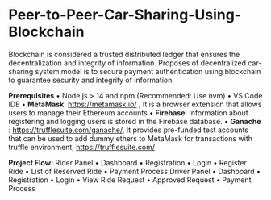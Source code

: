 # Peer-to-Peer-Car-Sharing-Using-Blockchain
Blockchain is considered a trusted distributed ledger that ensures the decentralization and integrity of information. 
Proposes of decentralized car-sharing system model is to secure payment authentication  using blockchain to guarantee security and integrity of information.

**Prerequisites**
•	Node.js > 14 and npm (Recommended: Use nvm)
•	VS Code IDE
•	**MetaMask**: https://metamask.io/ ,  It is a browser extension that allows users to manage their Ethereum accounts
•	**Firebase**: Information about registering and logging users is stored in the Firebase database.
•	**Ganache** : https://trufflesuite.com/ganache/, It provides pre-funded test accounts that can be used to add dummy ethers to MetaMask for transactions with truffle environment, https://trufflesuite.com/

**Project Flow:**
Rider Panel
•	Dashboard
•	Registration
•	Login
•	Register Ride
•	List of Reserved Ride
•	Payment Process
Driver Panel
•	Dashboard
•	Registration
•	Login
•	View Ride Request
•	Approved Request
•	Payment Process


